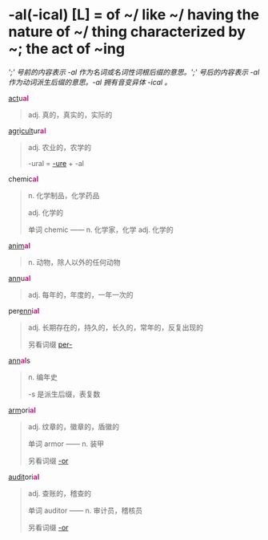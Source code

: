 # -al(-ical) [L] = of ~/ like ~/ having the nature of ~/ thing characterized by ~; the act of ~ing

*';' 号前的内容表示 -al 作为名词或名词性词根后缀的意思。';' 号后的内容表示 -al 作为动词派生后缀的意思。-al 拥有音变异体 -ical 。*

[act](_act_.md)u<b style="color: #C71585;">al</b>
> adj. 真的，真实的，实际的

[agr](_agr_.md)i[cult](_cult_.md)ur<b style="color: #C71585;">al</b>
> adj. 农业的，农学的
>
> -ural = [-ure](-ure.md) + -al

chemic<b style="color: #C71585;">al</b>
> n. 化学制品，化学药品
>
> adj. 化学的
>
> 单词 chemic —— n. 化学家，化学 adj. 化学的

[anim](_anim_.md)<b style="color: #C71585;">al</b>
> n. 动物，除人以外的任何动物

[ann](_ann_.md)u<b style="color: #C71585;">al</b>
> adj. 每年的，年度的，一年一次的

per[enn](_ann_.md)i<b style="color: #C71585;">al</b>
> adj. 长期存在的，持久的，长久的，常年的，反复出现的
>
> 另看词缀 [per-](per-.md)

[ann](_ann_.md)<b style="color: #C71585;">al</b>s
> n. 编年史
>
> -s 是派生后缀，表复数

[arm](_arm_.md)ori<b style="color: #C71585;">al</b>
> adj. 纹章的，徽章的，盾徽的
>
> 单词 armor —— n. 装甲
>
> 另看词缀 [-or](-or.md)

[audit](_aud_.md)ori<b style="color: #C71585;">al</b>
> adj. 查账的，稽查的
>
> 单词 auditor —— n. 审计员，稽核员
>
> 另看词缀 [-or](-or.md)